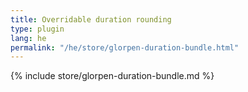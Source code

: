 ```yaml
---
title: Overridable duration rounding
type: plugin
lang: he
permalink: "/he/store/glorpen-duration-bundle.html"
---
```


{% include store/glorpen-duration-bundle.md %}
